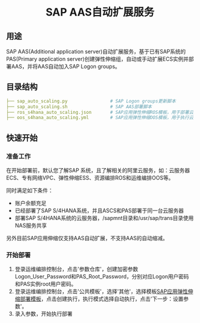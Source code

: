 <h1 align="center">SAP AAS自动扩展服务</h1>

## 用途

SAP AAS(Additional application server)自动扩展服务，基于已有SAP系统的PAS(Primary application server)创建弹性伸缩组，自动或手动扩展ECS实例并部署AAS，并将AAS自动加入SAP Logon groups。


## 目录结构

```yaml
├── sap_auto_scaling.py                # SAP Logon groups更新脚本
├── sap_auto_scaling.sh                # SAP AAS部署脚本
├── ros_s4hana_auto_scaling.json       # SAP应用弹性伸缩ROS模板，用于部署云资源
├── oos_s4hana_auto_scaling.yml        # SAP应用弹性伸缩OOS模板，用于执行云资源部署、云资源配置
```

## 快速开始

### 准备工作

在开始部署前，默认您了解SAP 系统，且了解相关的阿里云服务，如：云服务器ECS、专有网络VPC、弹性伸缩ESS、资源编排ROS和运维编排OOS等。

同时满足如下条件：

+ 账户余额充足
+ 已经部署了SAP S/4HANA系统，并且ASCS和PAS部署于同一台云服务器
+ 部署SAP S/4HANA系统的云服务器，/sapmnt目录和/usr/sap/trans目录使用NAS服务共享

另外目前SAP应用伸缩仅支持AAS自动扩展，不支持AAS的自动缩减。

### 开始部署

1. 登录运维编排控制台，点击'参数仓库'，创建加密参数Logon_User_Password和PAS_Root_Password，分别对应Logon用户密码和PAS实例root用户密码。
2. 登录运维编排控制台，点击'公共模板'，选择'其他'，选择模板[SAP应用弹性伸缩部署模板]()，点击创建执行，执行模式选择自动执行，点击'下一步：设置参数'。
2. 录入参数，开始执行部署








